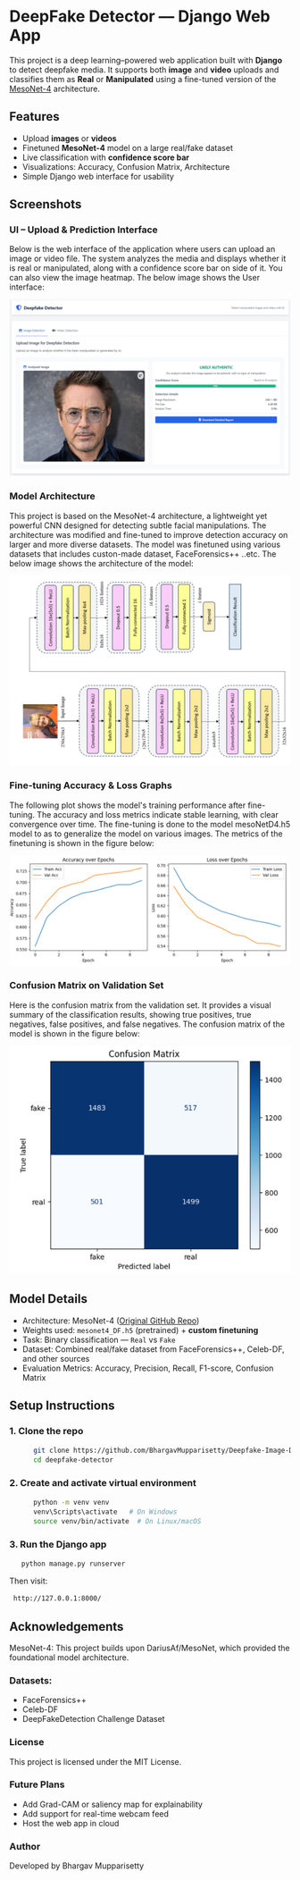 # DeepFake Detector — Django Web App 

This project is a deep learning–powered web application built with **Django** to detect deepfake media. It supports both **image** and **video** uploads and classifies them as **Real** or **Manipulated** using a fine-tuned version of the [MesoNet-4](https://github.com/DariusAf/MesoNet) architecture.


##  Features

-  Upload **images** or **videos**
-  Finetuned **MesoNet-4** model on a large real/fake dataset
-  Live classification with **confidence score bar**
-  Visualizations: Accuracy, Confusion Matrix, Architecture
-  Simple Django web interface for usability



##  Screenshots

###  UI – Upload & Prediction Interface

Below is the web interface of the application where users can upload an image or video file. The system analyzes the media and displays whether it is real or manipulated, along with a confidence score bar on side of it. You can also view the image heatmap. The below image shows the User interface:

![App UI](images/test.png)


### Model Architecture

This project is based on the MesoNet-4 architecture, a lightweight yet powerful CNN designed for detecting subtle facial manipulations. The architecture was modified and fine-tuned to improve detection accuracy on larger and more diverse datasets. The model was finetuned using various datasets that includes custon-made dataset, FaceForensics++ ..etc. The below image shows the architecture of the model: 

![Architecture](images/architecture.png)


### Fine-tuning Accuracy & Loss Graphs

The following plot shows the model's training performance after fine-tuning. The accuracy and loss metrics indicate stable learning, with clear convergence over time. The fine-tuning is done to the model mesoNetD4.h5 model to as to generalize the model on various images. The metrics of the finetuning is shown in the figure below: 

![Training Metrics](images/finetune_metrics.png)


### Confusion Matrix on Validation Set

Here is the confusion matrix from the validation set. It provides a visual summary of the classification results, showing true positives, true negatives, false positives, and false negatives. The confusion matrix of the model is shown in the figure below: 

![Confusion Matrix](images/confusion_matrix.png)



##  Model Details

- Architecture: MesoNet-4 ([Original GitHub Repo](https://github.com/DariusAf/MesoNet))
-  Weights used: `mesonet4_DF.h5` (pretrained) + **custom finetuning**
-  Task: Binary classification — `Real` vs `Fake`
-  Dataset: Combined real/fake dataset from FaceForensics++, Celeb-DF, and other sources
-  Evaluation Metrics: Accuracy, Precision, Recall, F1-score, Confusion Matrix


##  Setup Instructions

### 1. Clone the repo

```bash
      git clone https://github.com/BhargavMupparisetty/Deepfake-Image-Detection.git
      cd deepfake-detector
```


### 2. Create and activate virtual environment

```bash
      python -m venv venv
      venv\Scripts\activate   # On Windows
      source venv/bin/activate  # On Linux/macOS
```

### 3. Run the Django app

```bash
   python manage.py runserver
```


Then visit:

```bash
 http://127.0.0.1:8000/
````


## Acknowledgements

 MesoNet-4: This project builds upon DariusAf/MesoNet, which provided the foundational model architecture.

 ### Datasets:
 
- FaceForensics++
- Celeb-DF
- DeepFakeDetection Challenge Dataset

 ### License
 
This project is licensed under the MIT License.

### Future Plans

- Add Grad-CAM or saliency map for explainability
- Add support for real-time webcam feed
- Host the web app in cloud

### Author
Developed by Bhargav Mupparisetty
